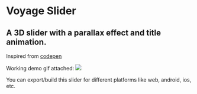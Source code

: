 # Voyage Slider
## A 3D slider with a parallax effect and title animation.
Inspired from <a href='https://codepen.io/dev_loop/full/MWKbJmO'> codepen <a/>

Working demo gif attached:
<img src='https://user-images.githubusercontent.com/23384886/213509569-45f9e4d3-b005-4c14-aaf5-e485cb6615a0.gif'></img>

You can export/build this slider for different platforms like web, android, ios, etc.


